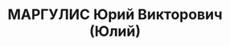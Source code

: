---
title: МАРГУЛИС Юрий Викторович (Юлий)
description: 'Род. в 1886, Бессарабская губ., Хотинский уезд, мест. Бричаны, еврей,
  обр.: высшее, искл. из ВКП(б) в мае 1937 г. (бывший меньшевик). Проживал: Москва,
  Страстной бул., д. 13а, кв. 18. Начальник Управления драгоценных металлов Наркомата
  финансов СССР.

  Арестован 26.08.1937. Обв. в вредительстве и участии в троцкистской террористической
  организации. Приговор: ВК ВС СССР, 25.11.1937 – ВМН. Расстрелян 26.11.1937, г.Москва.

  Реабилитирован ВК ВС СССР 06.06.1956'
---